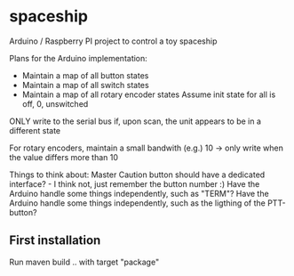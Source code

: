 # spaceship
Arduino / Raspberry PI project to control a toy spaceship

Plans for the Arduino implementation:
* Maintain a map of all button states
* Maintain a map of all switch states
* Maintain a map of all rotary encoder states
Assume init state for all is off, 0, unswitched

ONLY write to the serial bus if, upon scan, the unit appears to be in a different state

For rotary encoders, maintain a small bandwith (e.g.) 10 -> only write when the value differs more than 10

Things to think about:
Master Caution button should have a dedicated interface? - I think not, just remember the button number :)
Have the Arduino handle some things independently, such as "TERM"?
Have the Arduino handle some things independently, such as the ligthing of the PTT-button?

## First installation
Run maven build .. with target "package"